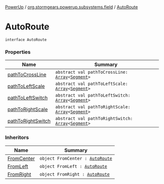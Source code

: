 [PowerUp](../../index.md) / [org.stormgears.powerup.subsystems.field](../index.md) / [AutoRoute](./index.md)

# AutoRoute

`interface AutoRoute`

### Properties

| Name | Summary |
|---|---|
| [pathToCrossLine](path-to-cross-line.md) | `abstract val pathToCrossLine: `[`Array`](https://kotlinlang.org/api/latest/jvm/stdlib/kotlin/-array/index.html)`<`[`Segment`](../-segment/index.md)`>` |
| [pathToLeftScale](path-to-left-scale.md) | `abstract val pathToLeftScale: `[`Array`](https://kotlinlang.org/api/latest/jvm/stdlib/kotlin/-array/index.html)`<`[`Segment`](../-segment/index.md)`>` |
| [pathToLeftSwitch](path-to-left-switch.md) | `abstract val pathToLeftSwitch: `[`Array`](https://kotlinlang.org/api/latest/jvm/stdlib/kotlin/-array/index.html)`<`[`Segment`](../-segment/index.md)`>` |
| [pathToRightScale](path-to-right-scale.md) | `abstract val pathToRightScale: `[`Array`](https://kotlinlang.org/api/latest/jvm/stdlib/kotlin/-array/index.html)`<`[`Segment`](../-segment/index.md)`>` |
| [pathToRightSwitch](path-to-right-switch.md) | `abstract val pathToRightSwitch: `[`Array`](https://kotlinlang.org/api/latest/jvm/stdlib/kotlin/-array/index.html)`<`[`Segment`](../-segment/index.md)`>` |

### Inheritors

| Name | Summary |
|---|---|
| [FromCenter](../-auto-routes/-from-center/index.md) | `object FromCenter : `[`AutoRoute`](./index.md) |
| [FromLeft](../-auto-routes/-from-left/index.md) | `object FromLeft : `[`AutoRoute`](./index.md) |
| [FromRight](../-auto-routes/-from-right/index.md) | `object FromRight : `[`AutoRoute`](./index.md) |
